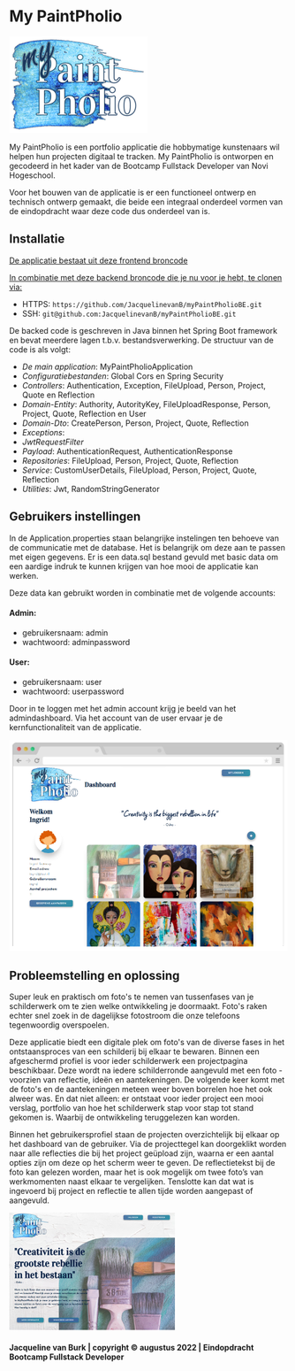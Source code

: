 ﻿# My PaintPholio 
 ![](uploads/MyPaintPholioLogo.png) 

My PaintPholio is een portfolio applicatie die hobbymatige kunstenaars wil helpen hun projecten digitaal te tracken.
My PaintPholio is ontworpen en gecodeerd in het kader van de Bootcamp Fullstack Developer van Novi Hogeschool.

Voor het bouwen van de applicatie is er een functioneel ontwerp en technisch ontwerp gemaakt, die beide een integraal 
onderdeel vormen van de eindopdracht waar deze code dus onderdeel van is. 

## Installatie
[De applicatie bestaat uit deze frontend broncode](https://github.com/JacquelinevanB/myPaintPholioFE)

[In combinatie met deze backend broncode die je nu voor je hebt, te clonen via:](https://github.com/JacquelinevanB/myPaintPholioBE)
- HTTPS: `https://github.com/JacquelinevanB/myPaintPholioBE.git`
- SSH: `git@github.com:JacquelinevanB/myPaintPholioBE.git`


De backed code is geschreven in Java binnen het Spring Boot framework en bevat meerdere lagen t.b.v. bestandsverwerking. 
De structuur van de code is als volgt:
- _De main application_: MyPaintPholioApplication
- _Configuratiebestanden_: Global Cors en Spring Security
- _Controllers_: Authentication, Exception, FileUpload, Person, Project, Quote en Reflection
- _Domain-Entity_: Authority, AutorityKey, FileUploadResponse, Person, Project, Quote, Reflection en User
- _Domain-Dto_: CreatePerson, Person, Project, Quote, Reflection
- _Exceptions_:
- _JwtRequestFilter_
- _Payload_: AuthenticationRequest, AuthenticationResponse
- _Repositories_: FileUpload, Person, Project, Quote, Reflection
- _Service_: CustomUserDetails, FileUpload, Person, Project, Quote, Reflection
- _Utilities_: Jwt, RandomStringGenerator

## Gebruikers instellingen
In de Application.properties staan belangrijke instelingen ten behoeve van de communicatie met de database. Het is 
belangrijk om deze aan te passen met eigen gegevens.
Er is een data.sql bestand gevuld met basic data om een aardige indruk te kunnen krijgen van hoe mooi de applicatie kan werken.

Deze data kan gebruikt worden in combinatie met de volgende accounts:

#### Admin:
- gebruikersnaam: admin
- wachtwoord: adminpassword

#### User:
- gebruikersnaam: user
- wachtwoord: userpassword

Door in te loggen met het admin account krijg je beeld van het admindashboard.
Via het account van de user ervaar je de kernfunctionaliteit van de applicatie. 

![](uploads/mypaintpholio.png) 

## Probleemstelling en oplossing
Super leuk en praktisch om foto's te nemen van tussenfases van je schilderwerk om te zien welke ontwikkeling je doormaakt. 
Foto's raken echter snel zoek in de dagelijkse fotostroom die onze telefoons tegenwoordig overspoelen. 

Deze applicatie biedt een digitale plek om foto's van de diverse fases in het ontstaansproces van een schilderij bij 
elkaar te bewaren. Binnen een afgeschermd profiel is voor ieder schilderwerk een projectpagina beschikbaar. Deze wordt 
na iedere schilderronde aangevuld met een foto - voorzien van reflectie, ideën en aantekeningen. De volgende keer komt 
met de foto's en de aantekeningen meteen weer boven borrelen hoe het ook alweer was. En dat niet alleen: 
er ontstaat voor ieder project een mooi verslag, portfolio van hoe het schilderwerk stap voor stap tot stand gekomen is. 
Waarbij de ontwikkeling teruggelezen kan worden. 

Binnen het gebruikersprofiel staan de projecten overzichtelijk bij elkaar op het dashboard van de gebruiker. Via de 
projecttegel kan doorgeklikt worden naar alle reflecties die bij het project geüpload zijn, waarna er een aantal opties 
zijn om deze op het scherm weer te geven. De reflectietekst bij de foto kan gelezen worden, maar het is ook mogelijk om 
twee foto’s van werkmomenten naast elkaar te vergelijken. Tenslotte kan dat wat is ingevoerd bij project en reflectie 
te allen tijde worden aangepast of aangevuld. 

![](uploads/Landingpage1.png) 

#### Jacqueline van Burk | copyright © augustus 2022 | Eindopdracht Bootcamp Fullstack Developer


